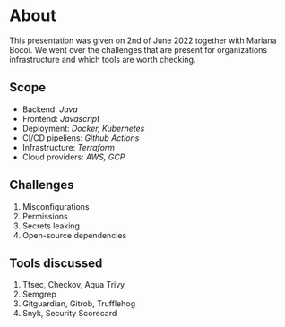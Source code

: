 # About

This presentation was given on 2nd of June 2022 together with Mariana Bocoi. We went over the challenges that are present for organizations infrastructure  and which tools are worth checking.

## Scope

- Backend: *Java*
- Frontend: *Javascript* 
- Deployment: *Docker, Kubernetes*
- CI/CD pipeliens: *Github Actions*
- Infrastructure: *Terraform*
- Cloud providers: *AWS, GCP*

## Challenges

1. Misconfigurations
2. Permissions
3. Secrets leaking
4. Open-source dependencies

## Tools discussed
1. Tfsec, Checkov, Aqua Trivy
2. Semgrep
3. Gitguardian, Gitrob, Trufflehog
4. Snyk, Security Scorecard
